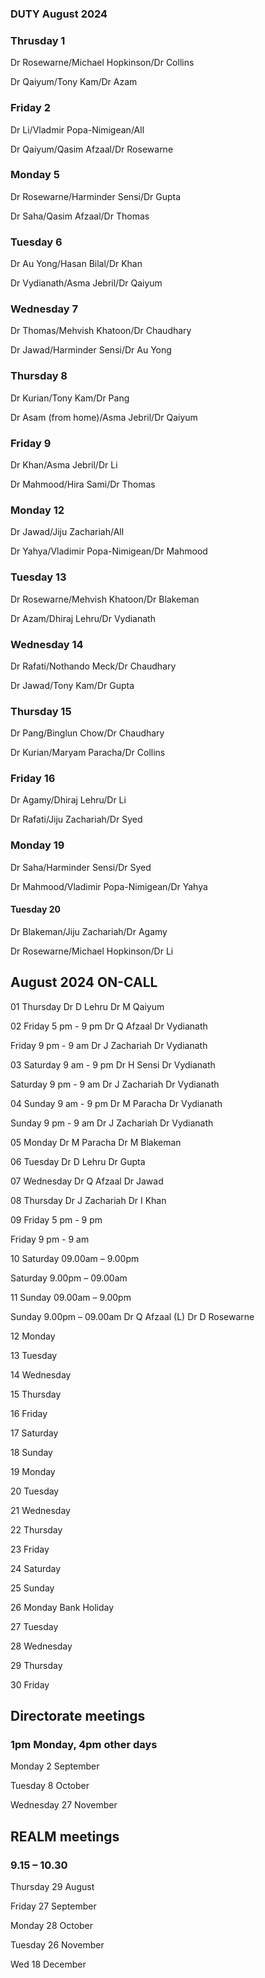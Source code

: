 

### DUTY August 2024


### Thrusday 1 

Dr Rosewarne/Michael Hopkinson/Dr Collins

Dr Qaiyum/Tony Kam/Dr Azam

### Friday 2

Dr Li/Vladmir Popa-Nimigean/All

Dr Qaiyum/Qasim Afzaal/Dr Rosewarne

### Monday 5

Dr Rosewarne/Harminder Sensi/Dr Gupta

Dr Saha/Qasim Afzaal/Dr Thomas

### Tuesday 6 

Dr Au Yong/Hasan Bilal/Dr Khan

Dr Vydianath/Asma Jebril/Dr Qaiyum

### Wednesday 7

Dr Thomas/Mehvish Khatoon/Dr Chaudhary

Dr Jawad/Harminder Sensi/Dr Au Yong

### Thursday 8

Dr Kurian/Tony Kam/Dr Pang

Dr Asam (from home)/Asma Jebril/Dr Qaiyum

### Friday 9

Dr Khan/Asma Jebril/Dr Li

Dr Mahmood/Hira Sami/Dr Thomas

### Monday 12

Dr Jawad/Jiju Zachariah/All

Dr Yahya/Vladimir Popa-Nimigean/Dr Mahmood

### Tuesday 13

Dr Rosewarne/Mehvish Khatoon/Dr Blakeman

Dr Azam/Dhiraj Lehru/Dr Vydianath

### Wednesday 14

Dr Rafati/Nothando Meck/Dr Chaudhary

Dr Jawad/Tony Kam/Dr Gupta

###  Thursday 15

Dr Pang/Binglun Chow/Dr Chaudhary

Dr Kurian/Maryam Paracha/Dr Collins

### Friday 16

Dr Agamy/Dhiraj Lehru/Dr Li	

Dr Rafati/Jiju Zachariah/Dr Syed

### Monday 19

Dr Saha/Harminder Sensi/Dr Syed

Dr Mahmood/Vladimir Popa-Nimigean/Dr Yahya

#### Tuesday 20

Dr Blakeman/Jiju Zachariah/Dr Agamy	

Dr Rosewarne/Michael Hopkinson/Dr Li




## August 2024 ON-CALL
 
01	Thursday	Dr D Lehru Dr M Qaiyum

02	Friday	5 pm - 9 pm Dr Q Afzaal Dr Vydianath

Friday 9 pm - 9 am Dr J Zachariah Dr Vydianath	

03 Saturday 9 am - 9 pm Dr H Sensi Dr Vydianath	

Saturday 9 pm - 9 am Dr J Zachariah Dr Vydianath

04 Sunday 9 am - 9 pm Dr M Paracha Dr Vydianath
 
Sunday 9 pm - 9 am Dr J Zachariah Dr Vydianath

05 Monday Dr M Paracha Dr M Blakeman
 
06 Tuesday Dr D Lehru Dr Gupta

07 Wednesday Dr Q Afzaal Dr Jawad
 
08	Thursday	Dr J Zachariah Dr I Khan

09	Friday	5 pm - 9 pm

Friday 9 pm - 9 am

10	Saturday 09.00am – 9.00pm	

Saturday 9.00pm – 09.00am	
 
11	Sunday 09.00am – 9.00pm	

Sunday 9.00pm – 09.00am	Dr Q Afzaal (L)	Dr D Rosewarne
 
12	Monday	

13	Tuesday	

14	Wednesday	

15 Thursday

16 Friday

17 Saturday

18 Sunday

19 Monday

20 Tuesday

21 Wednesday

22 Thursday

23 Friday

24 Saturday

25 Sunday

26 Monday Bank Holiday

27 Tuesday

28 Wednesday

29 Thursday

30 Friday

## Directorate meetings  
### 1pm Monday, 4pm other days


Monday 2 September

Tuesday 8 October

Wednesday 27 November


## REALM meetings
### 9.15 – 10.30


Thursday 29 August	

Friday 27 September

Monday 28 October  

Tuesday 26 November		

Wed 18 December	




